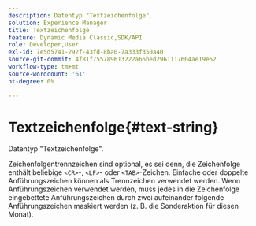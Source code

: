 ```yaml
---
description: Datentyp "Textzeichenfolge".
solution: Experience Manager
title: Textzeichenfolge
feature: Dynamic Media Classic,SDK/API
role: Developer,User
exl-id: 7e5d5741-292f-43fd-8ba0-7a333f350a40
source-git-commit: 4f81f755789613222a66bed2961117604ae19e62
workflow-type: tm+mt
source-wordcount: '61'
ht-degree: 0%

---
```


# Textzeichenfolge{#text-string}

Datentyp &quot;Textzeichenfolge&quot;.

Zeichenfolgentrennzeichen sind optional, es sei denn, die Zeichenfolge enthält beliebige `<CR>`-, `<LF>`- oder `<TAB>`-Zeichen. Einfache oder doppelte Anführungszeichen können als Trennzeichen verwendet werden. Wenn Anführungszeichen verwendet werden, muss jedes in die Zeichenfolge eingebettete Anführungszeichen durch zwei aufeinander folgende Anführungszeichen maskiert werden (z. B. die Sonderaktion für diesen Monat).
